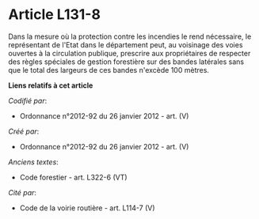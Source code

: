 # Article L131-8

Dans la mesure où la protection contre les incendies le rend nécessaire, le représentant de l'Etat dans le département peut,
au voisinage des voies ouvertes à la circulation publique, prescrire aux propriétaires de respecter des règles spéciales de
gestion forestière sur des bandes latérales sans que le total des largeurs de ces bandes n'excède 100 mètres.

**Liens relatifs à cet article**

_Codifié par_:

  - Ordonnance n°2012-92 du 26 janvier 2012 - art. (V)

_Créé par_:

  - Ordonnance n°2012-92 du 26 janvier 2012 - art. (V)

_Anciens textes_:

  - Code forestier - art. L322-6 (VT)

_Cité par_:

  - Code de la voirie routière - art. L114-7 (V)
